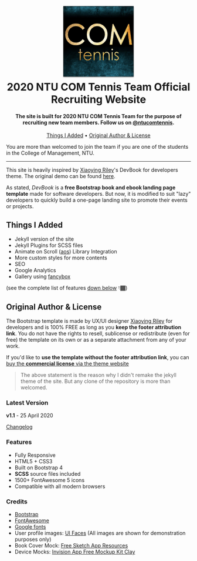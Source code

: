 <h1 align="center">
  <br>
  <a href="https://2020ntucomtennis.now.sh/"><img src="/images/favicon/android-chrome-512x512.png" alt="@ntucomtennis" width="200"></a>
  <br>
  2020 NTU COM Tennis Team Official Recruiting Website
  <br>
</h1>

<h4 align="center">The site is built for 2020 NTU COM Tennis Team for the purpose of recruiting new team members. Follow us on <a href="https://www.facebook.com/ntucomtennis" target="_blank">@ntucomtennis</a>.</h4>

<p align="center">
  <a href="#things-i-added">Things I Added</a> •
  <a href="#Original-Author--License">Original Author & License</a>
</p>


You are more than welcomed to join the team if you are one of the students in the College of Management, NTU.

<hr>

This site is heavily inspired by [Xiaoying Riley](https://twitter.com/3rdwave_themes)'s DevBook for developers theme. The original demo can be found [here](https://themes.3rdwavemedia.com/demo/devbook/).

As stated, *DevBook* is a **free Bootstrap book and ebook landing page template** made for software developers. But now, it is modified to suit "lazy" developers to quickly build a one-page landing site to promote their events or projects.

## Things I Added
- Jekyll version of the site
- Jekyll Plugins for SCSS files
- Animate on Scroll ([aos](https://michalsnik.github.io/aos/)) Library Integration
- More custom styles for more contents
- SEO
- Google Analytics
- Gallery using [fancybox](https://fancyapps.com/fancybox/3/docs/)

(see the complete list of features [down below](#Features) 👇🏾)

## Original Author & License
The Bootstrap template is made by UX/UI designer [Xiaoying Riley](https://twitter.com/3rdwave_themes) for developers and is 100% FREE as long as you **keep the footer attribution link**. You do not have the rights to resell, sublicense or redistribute (even for free) the template on its own or as a separate attachment from any of your work.

If you'd like to **use the template without the footer attribution link**, you can [buy the **commercial license** via the theme website](https://themes.3rdwavemedia.com/bootstrap-templates/startup/devbook-free-bootstrap-4-book-ebook-landing-page-template-for-developers/)

> The above statement is the reason why I didn't remake the jekyll theme of the site. But any clone of the repository is more than welcomed.

### Latest Version
**v1.1** - 25 April 2020

[Changelog](https://themes.3rdwavemedia.com/bootstrap-templates/startup/devbook-free-bootstrap-4-book-ebook-landing-page-template-for-developers/?target=changelog)

### Features

-  Fully Responsive
-  HTML5 + CSS3
-  Built on Bootstrap 4
-  **SCSS** source files included
-  1500+ FontAwesome 5 icons
-  Compatible with all modern browsers

### Credits
- [Bootstrap](https://getbootstrap.com/)
- [FontAwesome](https://fortawesome.github.io/Font-Awesome/)
- [Google fonts](https://fonts.google.com/)
- User profile images: [UI Faces](https://uifaces.co/) (All images are shown for demonstration purposes only)
- Book Cover Mock: [Free Sketch App Resources](https://www.sketchappsources.com/free-source/1563-book-cover-template-sketch-freebie-resource.html)
- Device Mocks: [Invision App Free Mockup Kit Clay](https://www.invisionapp.com/inside-design/design-resources/clay-device-mockup-kit/)